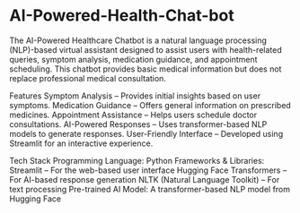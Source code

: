 # AI-Powered-Health-Chat-bot
The AI-Powered Healthcare Chatbot is a natural language processing (NLP)-based virtual assistant designed to assist users with health-related queries, symptom analysis, medication guidance, and appointment scheduling. This chatbot provides basic medical information but does not replace professional medical consultation.

Features
Symptom Analysis – Provides initial insights based on user symptoms.
Medication Guidance – Offers general information on prescribed medicines.
Appointment Assistance – Helps users schedule doctor consultations.
AI-Powered Responses – Uses transformer-based NLP models to generate responses.
User-Friendly Interface – Developed using Streamlit for an interactive experience.

Tech Stack
Programming Language: Python
Frameworks & Libraries:
Streamlit – For the web-based user interface
Hugging Face Transformers – For AI-based response generation
NLTK (Natural Language Toolkit) – For text processing
Pre-trained AI Model: A transformer-based NLP model from Hugging Face

